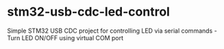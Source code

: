 # stm32-usb-cdc-led-control
Simple STM32 USB CDC project for controlling LED via serial commands - Turn LED ON/OFF using virtual COM port
